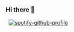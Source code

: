 ### Hi there 👋

<!--
**humanbeeng/humanbeeng** is a ✨ _special_ ✨ repository because its `README.md` (this file) appears on your GitHub profile.

Here are some ideas to get you started:

- 🔭 I’m currently working on ...
- 🌱 I’m currently learning ...
- 👯 I’m looking to collaborate on ...
- 🤔 I’m looking for help with ...
- 💬 Ask me about ...
- 📫 How to reach me: ...
- 😄 Pronouns: ...
- ⚡ Fun fact: ...
-->

&nbsp; [![spotify-github-profile](https://spotify-github-profile.vercel.app/api/view?uid=2ybwa2093kauklluigjt2xr25&cover_image=false&theme=default)](https://github.com/kittinan/spotify-github-profile)
